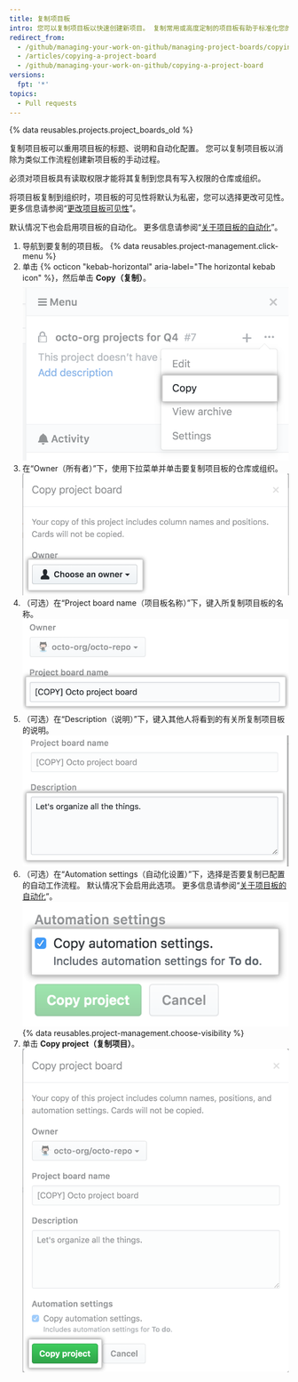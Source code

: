 ```yaml
---
title: 复制项目板
intro: 您可以复制项目板以快速创建新项目。 复制常用或高度定制的项目板有助于标准化您的工作流程。
redirect_from:
  - /github/managing-your-work-on-github/managing-project-boards/copying-a-project-board
  - /articles/copying-a-project-board
  - /github/managing-your-work-on-github/copying-a-project-board
versions:
  fpt: '*'
topics:
  - Pull requests
---
```


{% data reusables.projects.project_boards_old %}

复制项目板可以重用项目板的标题、说明和自动化配置。 您可以复制项目板以消除为类似工作流程创建新项目板的手动过程。

必须对项目板具有读取权限才能将其复制到您具有写入权限的仓库或组织。

将项目板复制到组织时，项目板的可见性将默认为私密，您可以选择更改可见性。 更多信息请参阅“[更改项目板可见性](/articles/changing-project-board-visibility/)”。

默认情况下也会启用项目板的自动化。 更多信息请参阅“[关于项目板的自动化](/articles/about-automation-for-project-boards/)”。

1. 导航到要复制的项目板。
{% data reusables.project-management.click-menu %}
3. 单击 {% octicon "kebab-horizontal" aria-label="The horizontal kebab icon" %}，然后单击 **Copy（复制）**。 ![项目板侧边栏的下拉菜单中的复制选项](/assets/images/help/projects/project-board-copy-setting.png)
4. 在“Owner（所有者）”下，使用下拉菜单并单击要复制项目板的仓库或组织。 ![从下拉菜单中选择所复制项目板的所有者](/assets/images/help/projects/copied-project-board-owner.png)
5. （可选）在“Project board name（项目板名称）”下，键入所复制项目板的名称。 ![用于键入所复制项目板名称的字段](/assets/images/help/projects/copied-project-board-name.png)
6. （可选）在“Description（说明）”下，键入其他人将看到的有关所复制项目板的说明。 ![用于键入所复制项目板说明的字段](/assets/images/help/projects/copied-project-board-description.png)
7. （可选）在“Automation settings（自动化设置）”下，选择是否要复制已配置的自动工作流程。 默认情况下会启用此选项。 更多信息请参阅“[关于项目板的自动化](/articles/about-automation-for-project-boards/)”。 ![为所复制的项目板选择自动化设置](/assets/images/help/projects/copied-project-board-automation-settings.png)
{% data reusables.project-management.choose-visibility %}
9. 单击 **Copy project（复制项目）**。 ![确认复制按钮](/assets/images/help/projects/confirm-copy-project-board.png)
